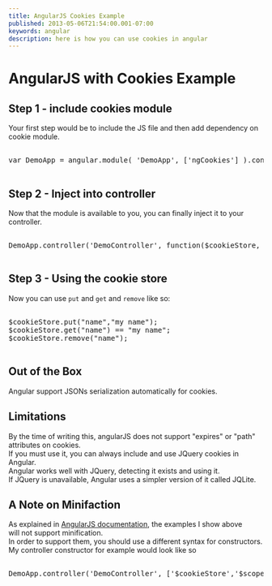 ```yaml
---
title: AngularJS Cookies Example
published: 2013-05-06T21:54:00.001-07:00
keywords: angular
description: here is how you can use cookies in angular
---
```


<div class="mograblog" dir="ltr" style="text-align: left;" trbidi="on">

# AngularJS with Cookies Example

<div>

## Step 1 - include cookies module

Your first step would be to include the JS file and then add dependency on cookie module.  

<pre>  
var DemoApp = angular.module( 'DemoApp', ['ngCookies'] ).config( demoConfig );     
  </pre>

## Step 2 - Inject into controller

Now that the module is available to you, you can finally inject it to your controller.

<pre>  
DemoApp.controller('DemoController', function($cookieStore, $scope, $location, $routeParams, $http , $timeout ){ .. body here .. })  
  </pre>

## Step 3 - Using the cookie store

Now you can use `put` and `get` and `remove` like so:

<pre>  
$cookieStore.put("name","my name");  
$cookieStore.get("name") == "my name";  
$cookieStore.remove("name");  
  </pre>

## Out of the Box

Angular support JSONs serialization automatically for cookies.  

## Limitations

By the time of writing this, angularJS does not support "expires" or "path" attributes on cookies.  
If you must use it, you can always include and use JQuery cookies in Angular.  
Angular works well with JQuery, detecting it exists and using it.  
If JQuery is unavailable, Angular uses a simpler version of it called JQLite.  

## A Note on Minifaction

As explained in [AngularJS documentation](http://docs.angularjs.org/tutorial/step_05#anoteonminification "angularJS documentation"), the examples I show above  
will not support minification.  
In order to support them, you should use a different syntax for constructors.  
My controller constructor for example would look like so

<pre>  
DemoApp.controller('DemoController', ['$cookieStore','$scope','$location','$routeParams','$http','$timeout',function($cookieStore, $scope, $location, $routeParams, $http , $timeout ){ .. body here }])       
    </pre>

</div>

</div>